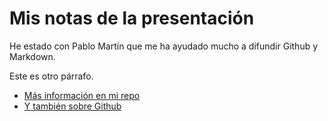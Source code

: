 # Mis notas de la presentación






He estado con Pablo Martín que me ha ayudado mucho a difundir Github y Markdown.

Este es otro párrafo.

- [Más información en mi repo](https://github.com/flowsta/markdown)
- [Y también sobre Github](https://github.com/flowsta/github)
